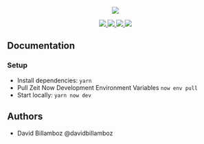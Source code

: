<p align="center">
  <img src="https://raw.githubusercontent.com/amis-du-centre-pompidou/acp-api/master/.github/logo.jpg" />
</p>

<p align="center">
  <a aria-label="Code coverage" href="https://codecov.io/gh/amis-du-centre-pompidou/acp-api">
    <img src="https://img.shields.io/codecov/c/gh/amis-du-centre-pompidou/acp-api?style=for-the-badge" />
  </a>
  <a aria-label="Code maintainability" href="https://codeclimate.com/github/amis-du-centre-pompidou/acp-api">
    <img src="https://img.shields.io/codeclimate/maintainability/amis-du-centre-pompidou/acp-api?style=for-the-badge" />
  </a>
  <a aria-label="Build status" href="https://github.com/amis-du-centre-pompidou/acp-api/actions?query=workflow%3A%22Continuous+Integration%22">
    <img src="https://img.shields.io/github/workflow/status/amis-du-centre-pompidou/acp-api/Continuous Integration?style=for-the-badge" />
  </a>
  <a aria-label="Dependencies status" href="https://github.com/amis-du-centre-pompidou/acp-api">
    <img src="https://img.shields.io/david/amis-du-centre-pompidou/acp-api?style=for-the-badge" />
  </a>  
</p>

## Documentation

### Setup
- Install dependencies: `yarn`
- Pull Zeit Now Development Environment Variables `now env pull`
- Start locally: `yarn now dev`

## Authors

- David Billamboz @davidbillamboz